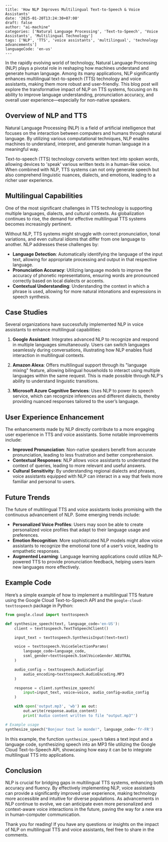 ```
---
title: 'How NLP Improves Multilingual Text-to-Speech & Voice Assistants'
date: '2025-01-20T13:24:30+07:00'
draft: false
author: "ai-machine"
categories: ['Natural Language Processing', 'Text-to-Speech', 'Voice Assistants', 'Multilingual Technology']
tags: ['NLP', 'TTS', 'voice assistants', 'multilingual', 'technology advancements']
languageCode: 'en-us'
---
```


In the rapidly evolving world of technology, Natural Language Processing (NLP) plays a pivotal role in reshaping how machines understand and generate human language. Among its many applications, NLP significantly enhances multilingual text-to-speech (TTS) technology and voice assistants, making them more robust and user-friendly. This blog post will explore the transformative impact of NLP on TTS systems, focusing on its ability to improve language understanding, pronunciation accuracy, and overall user experience—especially for non-native speakers.

## Overview of NLP and TTS

Natural Language Processing (NLP) is a field of artificial intelligence that focuses on the interaction between computers and humans through natural language. By utilizing various computational techniques, NLP enables machines to understand, interpret, and generate human language in a meaningful way. 

Text-to-speech (TTS) technology converts written text into spoken words, allowing devices to 'speak' various written texts in a human-like voice. When combined with NLP, TTS systems can not only generate speech but also comprehend linguistic nuances, dialects, and emotions, leading to a richer user experience.

## Multilingual Capabilities

One of the most significant challenges in TTS technology is supporting multiple languages, dialects, and cultural contexts. As globalization continues to rise, the demand for effective multilingual TTS systems becomes increasingly pertinent. 

Without NLP, TTS systems might struggle with correct pronunciation, tonal variations, and even cultural idioms that differ from one language to another. NLP addresses these challenges by:

- **Language Detection**: Automatically identifying the language of the input text, allowing for appropriate processing and output in that respective language.
- **Pronunciation Accuracy**: Utilizing language models to improve the accuracy of phonetic representations, ensuring words are pronounced correctly based on local dialects or accents.
- **Contextual Understanding**: Understanding the context in which a phrase is used, allowing for more natural intonations and expressions in speech synthesis.

## Case Studies

Several organizations have successfully implemented NLP in voice assistants to enhance multilingual capabilities:

1. **Google Assistant**: Integrates advanced NLP to recognize and respond in multiple languages simultaneously. Users can switch languages seamlessly during conversations, illustrating how NLP enables fluid interaction in multilingual contexts.

2. **Amazon Alexa**: Offers multilingual support through its "language mixing" feature, allowing bilingual households to interact using multiple languages within the same request. This is made possible through NLP's ability to understand linguistic transitions.

3. **Microsoft Azure Cognitive Services**: Uses NLP to power its speech service, which can recognize inferences and different dialects, thereby providing nuanced responses tailored to the user’s language.

## User Experience Enhancement

The enhancements made by NLP directly contribute to a more engaging user experience in TTS and voice assistants. Some notable improvements include:

- **Improved Pronunciation**: Non-native speakers benefit from accurate pronunciation, leading to less frustration and better comprehension.
- **Contextual Responses**: NLP allows voice assistants to understand the context of queries, leading to more relevant and useful answers.
- **Cultural Sensitivity**: By understanding regional dialects and phrases, voice assistants equipped with NLP can interact in a way that feels more familiar and personal to users.

## Future Trends

The future of multilingual TTS and voice assistants looks promising with the continuous advancement of NLP. Some emerging trends include:

- **Personalized Voice Profiles**: Users may soon be able to create personalized voice profiles that adapt to their language usage and preferences.
- **Emotion Recognition**: More sophisticated NLP models might allow voice assistants to recognize the emotional tone of a user’s voice, leading to empathetic responses.
- **Augmented Learning**: Language learning applications could utilize NLP-powered TTS to provide pronunciation feedback, helping users learn new languages more effectively.

## Example Code

Here’s a simple example of how to implement a multilingual TTS feature using the Google Cloud Text-to-Speech API and the `google-cloud-texttospeech` package in Python:

```python
from google.cloud import texttospeech

def synthesize_speech(text, language_code='en-US'):
    client = texttospeech.TextToSpeechClient()

    input_text = texttospeech.SynthesisInput(text=text)

    voice = texttospeech.VoiceSelectionParams(
        language_code=language_code,
        ssml_gender=texttospeech.SsmlVoiceGender.NEUTRAL
    )

    audio_config = texttospeech.AudioConfig(
        audio_encoding=texttospeech.AudioEncoding.MP3
    )

    response = client.synthesize_speech(
        input=input_text, voice=voice, audio_config=audio_config
    )

    with open('output.mp3', 'wb') as out:
        out.write(response.audio_content)
        print('Audio content written to file "output.mp3"')

# Example usage
synthesize_speech("Bonjour tout le monde!", language_code='fr-FR')
```

In this example, the function `synthesize_speech` takes a text input and a language code, synthesizing speech into an MP3 file utilizing the Google Cloud Text-to-Speech API, showcasing how easy it can be to integrate multilingual TTS into applications.

## Conclusion

NLP is crucial for bridging gaps in multilingual TTS systems, enhancing both accuracy and fluency. By effectively implementing NLP, voice assistants can provide a significantly improved user experience, making technology more accessible and intuitive for diverse populations. As advancements in NLP continue to evolve, we can anticipate even more personalized and context-aware voice interactions in the future, paving the way for a new era in human-computer communication. 

Thank you for reading! If you have any questions or insights on the impact of NLP on multilingual TTS and voice assistants, feel free to share in the comments.
